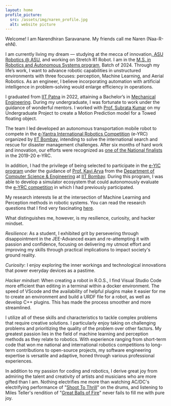 ```yaml
---
layout: home
profile_picture:
  src: /assets/img/naren_profile.jpg
  alt: website picture
---
```


<p>
    
  Welcome! I am Narendhiran Saravanane. My friends call me Naren (Naa-R-ehN).
</p>
<p>
  I am currently living my dream — studying at the mecca of innovation,<a href="https://robotics.asu.edu/"> ASU Robotics @ ASU</a>, and working on Stretch R1 Robot. I am in the <a href="https://ras.engineering.asu.edu/"> M.S. in Robotics and Autonomous Systems program</a>, Batch of 2024. Through my life’s work, I want to advance robotic capabilities in unstructured environments with three focuses: perception, Machine Learning, and Aerial Robotics.  As an engineer, I believe incorporating automation with artificial intelligence in problem-solving would enlarge efficiency in operations.

</p>
<p>

  I graduated from <a href="https://www.iitp.ac.in/">IIT Patna</a> in 2022, attaining a Bachelor’s in <a href="https://www.me.iitb.ac.in/">Mechanical Engineering</a>. During my undergraduate, I was fortunate to work under the guidance of wonderful mentors. I worked with <a href="https://www.iitp.ac.in/index.php/people-6/faculty/2-uncategorised/241-view-profile-38">Prof. Subrata Kumar</a> on my Undergraduate Project to create a Motion Prediction model for a Towed floating object.
</p>
<p>
  The team I led developed an autonomous transportation mobile robot to compete in the <a href="https://portal.e-yantra.org/#about">e-Yantra International Robotics Competition</a> (e-YRC) organized by <a href="https://www.iitb.ac.in/">IIT Bombay</a>, intending to solve the international search and rescue for disaster management challenges. After six months of hard work and innovation, our efforts were recognized as <a href="https://drive.google.com/file/d/1kweAUygwfA52OVF7uBK29grWofsJmhxy/view?usp=sharing">one of the National finalists</a> in the 2019-20 e-YRC.
</p>
<p>
  In addition, I had the privilege of being selected to participate in the <a href="https://www.e-yantra.org/eysip">e-YIC program</a> under the guidance of <a href="https://www.it.iitb.ac.in/~kavi/">Prof. Kavi Arya</a> from the <a href="https://www.cse.iitb.ac.in/">Department of Computer Science & Engineering</a> at <a href="https://www.iitb.ac.in/">IIT Bombay</a>. During this program, I was able to develop a simulator ecosystem that could autonomously evaluate the <a href="https://portal.e-yantra.org/#about">e-YRC competition</a> in which I had previously participated.
</p>
<p>
  My research interests lie at the intersection of Machine Learning and Perception methods in robotic systems. You can read the research questions that I find very fascinating <a href="https://naren200.github.io/">here</a>.
</p>
<p> 
  What distinguishes me, however, is my resilience, curiosity, and hacker mindset.
</p>
<p>
  <i>Resilience</i>: As a student, I exhibited grit by persevering through disappointment in the JEE-Advanced exam and re-attempting it with passion and confidence, focusing on delivering my utmost effort and improving my skills through practical implications to impact society's ground reality. 
</p>
<p>

  <i>Curiosity</i>: I enjoy exploring the inner workings and technological innovations that power everyday devices as a pastime.
</p>
<p>
  <i>Hacker mindset</i>: When creating a robot in R.O.S., I find Visual Studio Code more efficient than editing in a terminal within a docker environment. The speed of VScode and the availability of helpful plugins make it easier for me to create an environment and build a URDF file for a robot, as well as develop C++ plugins. This has made the process smoother and more streamlined.
</p>
<p>
  I utilize all of these skills and characteristics to tackle complex problems that require creative solutions. I particularly enjoy taking on challenging problems and prioritizing the quality of the problem over other factors. My greatest passion lies in the field of machine learning and perception methods as they relate to robotics.
  With experience ranging from short-term code that won me national and international robotics competitions to long-term contributions to open-source projects, my software engineering expertise is versatile and adaptive, honed through various professional experiences. 
</p>
<p>  
  In addition to my passion for coding and robotics, I derive great joy from admiring the talent and creativity of artists and musicians who are more gifted than I am. Nothing electrifies me more than watching AC/DC's electrifying performance of "<a href="https://youtu.be/xRQnJyP77tY">Shoot To Thrill</a>" on the drums, and listening to Miles Teller's rendition of "<a href="https://youtu.be/pVcMsjyKlaM">Great Balls of Fire</a>" never fails to fill me with pure joy.


</p>
